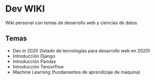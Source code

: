 # Dev WIKI

Wiki personal con temas de desarrollo web y ciencias de datos

## Temas

- Dev in 2020 (listado de tecnologías para desarrollo web en 2020)
- Introducción Django
- Introducción Pandas
- Introducción Tensorflow
- Machine Learning (fundamentos de aprendizaje de máquina)


